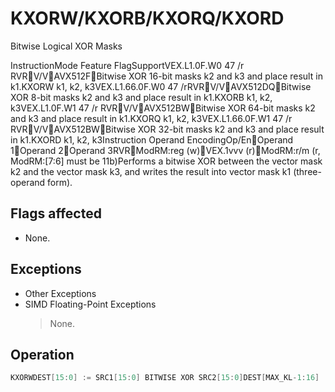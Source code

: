 # KXORW/KXORB/KXORQ/KXORD

Bitwise Logical XOR Masks

InstructionMode Feature FlagSupportVEX.L1.0F.W0 47 /r RVRV/VAVX512FBitwise XOR 16-bit masks k2 and k3 and place result in k1.KXORW k1, k2, k3VEX.L1.66.0F.W0 47 /rRVRV/VAVX512DQBitwise XOR 8-bit masks k2 and k3 and place result in k1.KXORB k1, k2, k3VEX.L1.0F.W1 47 /r RVRV/VAVX512BWBitwise XOR 64-bit masks k2 and k3 and place result in k1.KXORQ k1, k2, k3VEX.L1.66.0F.W1 47 /r RVRV/VAVX512BWBitwise XOR 32-bit masks k2 and k3 and place result in k1.KXORD k1, k2, k3Instruction Operand EncodingOp/EnOperand 1Operand 2Operand 3RVRModRM:reg (w)VEX.1vvv (r)ModRM:r/m (r, ModRM:[7:6] must be 11b)Performs a bitwise XOR between the vector mask k2 and the vector mask k3, and writes the result into vector mask k1 (three-operand form).

## Flags affected

- None.

## Exceptions

- Other Exceptions
- SIMD Floating-Point Exceptions
  > None.

## Operation

```C
KXORWDEST[15:0] := SRC1[15:0] BITWISE XOR SRC2[15:0]DEST[MAX_KL-1:16] := 0KXORBDEST[7:0] := SRC1[7:0] BITWISE XOR SRC2[7:0]DEST[MAX_KL-1:8] := 0KXORQDEST[63:0] := SRC1[63:0] BITWISE XOR SRC2[63:0]DEST[MAX_KL-1:64] := 0KXORDDEST[31:0] := SRC1[31:0] BITWISE XOR SRC2[31:0]DEST[MAX_KL-1:32] := 0Intel C/C++ Compiler Intrinsic EquivalentKXORW __mmask16 _mm512_kxor(__mmask16 a, __mmask16 b);
```
